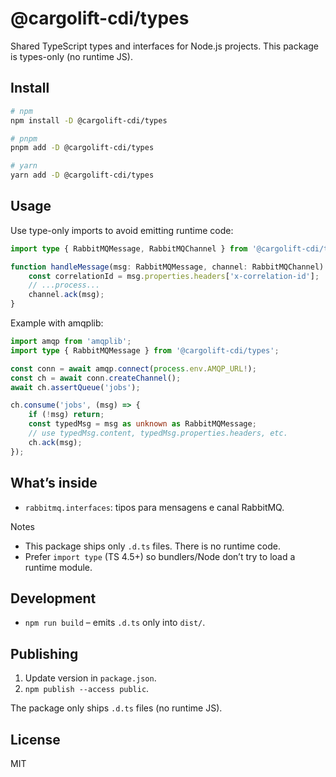 # @cargolift-cdi/types

Shared TypeScript types and interfaces for Node.js projects. This package is types-only (no runtime JS).

## Install

```bash
# npm
npm install -D @cargolift-cdi/types

# pnpm
pnpm add -D @cargolift-cdi/types

# yarn
yarn add -D @cargolift-cdi/types
```

## Usage

Use type-only imports to avoid emitting runtime code:

```ts
import type { RabbitMQMessage, RabbitMQChannel } from '@cargolift-cdi/types';

function handleMessage(msg: RabbitMQMessage, channel: RabbitMQChannel) {
	const correlationId = msg.properties.headers['x-correlation-id'];
	// ...process...
	channel.ack(msg);
}
```

Example with amqplib:

```ts
import amqp from 'amqplib';
import type { RabbitMQMessage } from '@cargolift-cdi/types';

const conn = await amqp.connect(process.env.AMQP_URL!);
const ch = await conn.createChannel();
await ch.assertQueue('jobs');

ch.consume('jobs', (msg) => {
	if (!msg) return;
	const typedMsg = msg as unknown as RabbitMQMessage;
	// use typedMsg.content, typedMsg.properties.headers, etc.
	ch.ack(msg);
});
```

## What’s inside

- `rabbitmq.interfaces`: tipos para mensagens e canal RabbitMQ.

Notes
- This package ships only `.d.ts` files. There is no runtime code.
- Prefer `import type` (TS 4.5+) so bundlers/Node don’t try to load a runtime module.

## Development

- `npm run build` – emits `.d.ts` only into `dist/`.
  

## Publishing

1. Update version in `package.json`.
2. `npm publish --access public`.

The package only ships `.d.ts` files (no runtime JS).

## License

MIT
